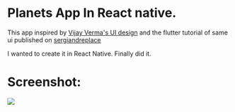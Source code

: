 # Planets App In React native.

This app inspired by [Vijay Verma's UI design](https://www.uplabs.com/posts/space-travel-ui) and the flutter tutorial of same ui published on [sergiandreplace](https://sergiandreplace.com/planets-flutter-from-design-to-app/)

I wanted to create it in React Native. Finally did it.

# Screenshot:

![](assets/screen.gif)
